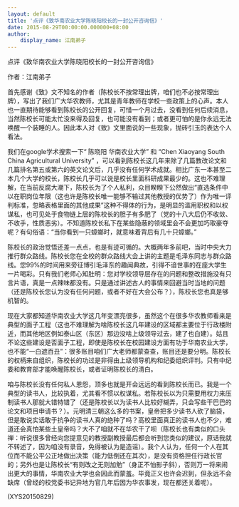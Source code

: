 ```yaml
---
layout: default
title: '点评《致华南农业大学陈晓阳校长的一封公开咨询信》'
date: 2015-08-29T00:00:00.000000+08:00
author:
    display_name: 江南弟子
---
```


点评《致华南农业大学陈晓阳校长的一封公开咨询信》

作者：江南弟子

首先感谢《致》文不知名的作者（陈校长不按常理出牌，咱们也不必按常理出牌），写出了我们广大华农教师，尤其是青年教师在学校一些政策上的心声。本人也一直期待能够看到陈校长的公开回复，可惜一个月过去，没看到任何后续消息，当然陈校长可能太忙没来得及回复，也可能没有看到；或者更可怕的是你永远无法唤醒一个装睡的人。因此本人对《致》文里面说的一些现象，抛砖引玉的表达个人看法。

我们在google学术搜索一下“ 陈晓阳  华南农业大学” 和 “Chen Xiaoyang  South China Agricultural University” ，可以看到陈校长这几年来除了几篇教改论文和几篇排名第五或第六的英文论文后，几乎没有任何学术成就。相比广东一本甚至二本几个大学的校长，陈校长几乎可以说是校长里面科研成果最少的。这也不难理解，在当前反腐大潮下，陈校长为了个人私利，众目睽睽下公然做出“直选条件中以在职岗位年限（这也许是陈校长唯一能够不输过其他教授的优势了）作为唯一评判标准，忽略表格里面的其他成果”这种不得体的行为，是明显的滥用职权和以权谋私，也可见处于食物链上层的陈校长的胆子有多肥了（党的十八大后仍不收敛、不收手，性质恶劣）。不知道陈校长私下在某些隐蔽的领域里会不会更加巧取豪夺呢？有句俗语：“当你看到一只蟑螂时，就意味着背后有几十只蟑螂。”

陈校长的政治觉悟还差一点点，也是有迹可循的。大概两年多前吧，当时中央大力推行群众路线。陈校长您在全校的群众路线大会上讲的主题是毛泽东同志与群众路线。您99%的时间用来旁征博引毛泽东的趣闻典故，引得不谙世事的在座大学生一片喝彩。只有我们老师心知肚明：您对学校领导层存在的问题和整改措施没有只言片语，真是一点辣味都没有。只是通过讲述古人的事情来回避当时当地的问题（还是陈校长您认为没有任何问题，或者不好在大会公布？），陈校长您也真是够机智的。

现在大家都知道华南农业大学这几年变漂亮很多，虽然这个在很多华农教师看来是典型的面子工程（这也不难理解为啥陈校长这几年建设的区域都主要位于行政楼附近，而其他地区例如泰山区（东区）那边没啥上级领导过去，建了也白建）。姑且不论这些建设是否面子工程，即使是陈校长在校园建设方面有功于华南农业大学，也不能“一白遮百丑”：很多账目咱们广大老师都蒙查查，账目还是要分明。陈校长的权柄来自组织，陈校长的功过是非得由上级领导机构和纪委组织评判。只有中纪委和教育部才能唤醒陈校长，或者证明陈校长的清白。

咱与陈校长没有任何私人恩怨，顶多也就是开会远远的看到陈校长而已。我是一个典型的读书人，比较执着，尤其看不惯以权谋私。若陈校长以为只需要用权力来压制读书人那就大错特错了（还是陈校长以为读书人比较好糊弄，只会写些干巴巴的论文和项目申请书？）。元明清三朝这么多的书案，皇帝把多少读书人砍了脑袋，但是敢说实话敢于抗争的读书人真的绝种了吗？高校里面真正的读书人也不少，难道还会真怕某些土皇帝吗？大不了咱就不在华农干了呗（陈校长也有类似的口头禅：听说很多曾经向您提意见的教授副教授最后都会听到您类似的建议，原话我就不转述了，因为咱没有录音，免得被认为是造谣）。我个人认为，任何一个人在其位而不能公平公正地做出决策（能力低倒还在其次），是没有资格担任行政长官的；另外也是让陈校长“有则改之无则加勉”（身正不怕影子斜），否则万一将来闹出更大的事情，华南农业大学也会因此而蒙羞。毕竟正义也许会迟到，但永远不会缺席（曾经的校党委书记异地为官几年后因为华农事发，现在都还关着呢）。

(XYS20150829)

